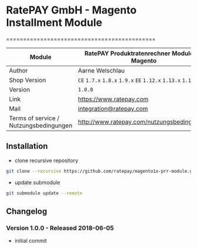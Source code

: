 # RatePAY GmbH - Magento Installment Module
============================================

|Module | RatePAY Produktratenrechner Module for Magento
|------|----------
|Author | Aarne Welschlau
|Shop Version | `CE` `1.7.x` `1.8.x` `1.9.x` `EE` `1.12.x` `1.13.x` `1.14.x`
|Version | `1.0.0`
|Link | https://www.ratepay.com
|Mail | integration@ratepay.com
|Terms of service / Nutzungsbedingungen | http://www.ratepay.com/nutzungsbedingungen


## Installation
* clone recursive repository

````bash
git clone --recursive https://github.com/ratepay/magento1x-prr-module.git
````
* update submodule
````bash
git submodule update --remote
````

## Changelog

### Version 1.0.0 - Released 2018-06-05
* initial commit